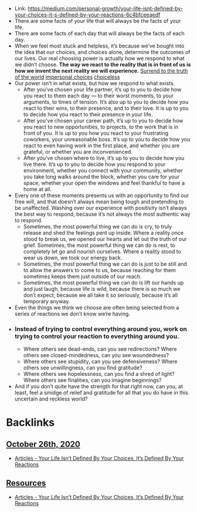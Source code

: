 - Link: https://medium.com/personal-growth/your-life-isnt-defined-by-your-choices-it-s-defined-by-your-reactions-6c4bfceeaedf
- There are some facts of your life that will always be the facts of your life.
- There are some facts of each day that will always be the facts of each day. 
- When we feel most stuck and helpless, it’s because we’ve bought into the idea that our choices, and choices alone, determine the outcomes of our lives. Our real choosing power is actually how we respond to what we didn’t choose. __The way we react to the reality that is in front of us is how we invent the next reality we will experience.__  [Surrend to the truth of the world](<Surrend to the truth of the world.md>) [impersonal choices](<impersonal choices.md>) [choiceless](<choiceless.md>)
- Our power isn’t in what exists, but how we respond to what exists.
    - After you’ve chosen your life partner, it’s up to you to decide how you react to them each day — to their worst moments, to your arguments, to times of tension. It’s also up to you to decide how you react to their wins, to their presence, and to their love. It is up to you to decide how you react to their presence in your life.
    - After you’ve chosen your career path, it’s up to you to decide how you react to new opportunities, to projects, to the work that is in front of you. It is up to you how you react to your frustrating coworkers, your unreasonable boss. It’s up to you to decide how you react to even having work in the first place, and whether you are grateful, or whether you are inconvenienced.
    - After you’ve chosen where to live, it’s up to you to decide how you live there. It’s up to you to decide how you respond to your environment, whether you connect with your community, whether you take long walks around the block, whether you care for your space, whether your open the windows and feel thankful to have a home at all.
- Every one of these moments presents us with an opportunity to find our free will, and that doesn’t always mean being tough and pretending to be unaffected. Washing over our experience with positivity isn’t always the best way to respond, because it’s not always the most authentic way to respond.
    - Sometimes, the most powerful thing we can do is cry, to truly release and shed the feelings pent up inside. Where a reality once stood to break us, we opened our hearts and let out the truth of our grief. Sometimes, the most powerful thing we can do is rest, to completely let go and nourish ourselves. Where a reality stood to wear us down, we took our energy back. 
    - Sometimes, the most powerful thing we can do is just to be still and to allow the answers to come to us, because reaching for them sometimes keeps them just outside of our reach.
    - Sometimes, the most powerful thing we can do is lift our hands up and just laugh, because life is wild, because there is so much we don’t expect, because we all take it so seriously, because it’s all temporary anyway.
- Even the things we think we choose are often being selected from a series of reactions we don’t know we’re having.
- ### Instead of trying to control everything around you, work on trying to control your reaction to everything around you.
    - Where others see dead-ends, can you see redirections? Where others see closed-mindedness, can you see woundedness?
    - Where others see stupidity, can you see defensiveness? Where others see unwillingness, can you find gratitude?
    - Where others see hopelessness, can you find a shred of light? Where others see finalities, can you imagine beginnings?
- And if you don’t quite have the strength for that right now, can you, at least, feel a smidge of relief and gratitude for all that you do have in this uncertain and reckless world?

# Backlinks
## [October 26th, 2020](<October 26th, 2020.md>)
- [Articles - Your Life Isn’t Defined By Your Choices, It’s Defined By Your Reactions](<Articles - Your Life Isn’t Defined By Your Choices, It’s Defined By Your Reactions.md>)

## [Resources](<Resources.md>)
- [Articles - Your Life Isn’t Defined By Your Choices, It’s Defined By Your Reactions](<Articles - Your Life Isn’t Defined By Your Choices, It’s Defined By Your Reactions.md>)

